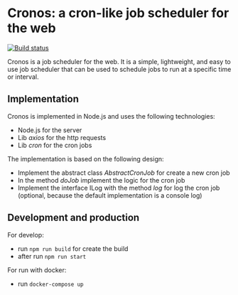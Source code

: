 # Cronos: a cron-like job scheduler for the web

[![Build status](https://github.com/fabioalmeida100/cronos/actions/workflows/nodejs.yml/badge.svg)](https://github.com/fabioalmeida100/cronos/actions/workflows/nodejs.yml)

Cronos is a job scheduler for the web. It is a simple, lightweight, and easy to use job scheduler that can be used to schedule jobs to run at a specific time or interval. 

## Implementation

Cronos is implemented in Node.js and uses the following technologies:

- Node.js for the server
- Lib *axios* for the http requests
- Lib *cron* for the cron jobs

The implementation is based on the following design:

- Implement the abstract class *AbstractCronJob* for create a new cron job
- In the method *doJob* implement the logic for the cron job
- Implement the interface ILog with the method *log* for log the cron job (optional, because the default implementation is a console log)

## Development and production

For develop:

- run `npm run build` for create the build
- after run `npm run start`

For run with docker:

- run `docker-compose up`
